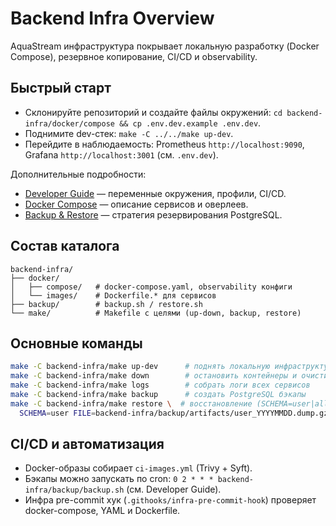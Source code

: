 # Backend Infra Overview

AquaStream инфраструктура покрывает локальную разработку (Docker Compose), резервное копирование, CI/CD и observability.

## Быстрый старт
- Склонируйте репозиторий и создайте файлы окружений: `cd backend-infra/docker/compose && cp .env.dev.example .env.dev`.
- Поднимите dev-стек: `make -C ../../make up-dev`.
- Перейдите в наблюдаемость: Prometheus `http://localhost:9090`, Grafana `http://localhost:3001` (см. `.env.dev`).

Дополнительные подробности:
- [Developer Guide](./DEVELOPER.md) — переменные окружения, профили, CI/CD.
- [Docker Compose](./docker/README.md) — описание сервисов и оверлеев.
- [Backup & Restore](./backup/README.md) — стратегия резервирования PostgreSQL.

## Состав каталога

```
backend-infra/
├── docker/
│   ├── compose/   # docker-compose.yaml, observability конфиги
│   └── images/    # Dockerfile.* для сервисов
├── backup/        # backup.sh / restore.sh
└── make/          # Makefile с целями (up-down, backup, restore)
```

## Основные команды

```bash
make -C backend-infra/make up-dev      # поднять локальную инфраструктуру
make -C backend-infra/make down        # остановить контейнеры и очистить volumes
make -C backend-infra/make logs        # собрать логи всех сервисов
make -C backend-infra/make backup      # создать PostgreSQL бэкапы
make -C backend-infra/make restore \  # восстановление (SCHEMA=user|all)
  SCHEMA=user FILE=backend-infra/backup/artifacts/user_YYYYMMDD.dump.gz
```

## CI/CD и автоматизация
- Docker-образы собирает `ci-images.yml` (Trivy + Syft).
- Бэкапы можно запускать по cron: `0 2 * * * backend-infra/backup/backup.sh` (см. Developer Guide).
- Инфра pre-commit хук (`.githooks/infra-pre-commit-hook`) проверяет docker-compose, YAML и Dockerfile.
